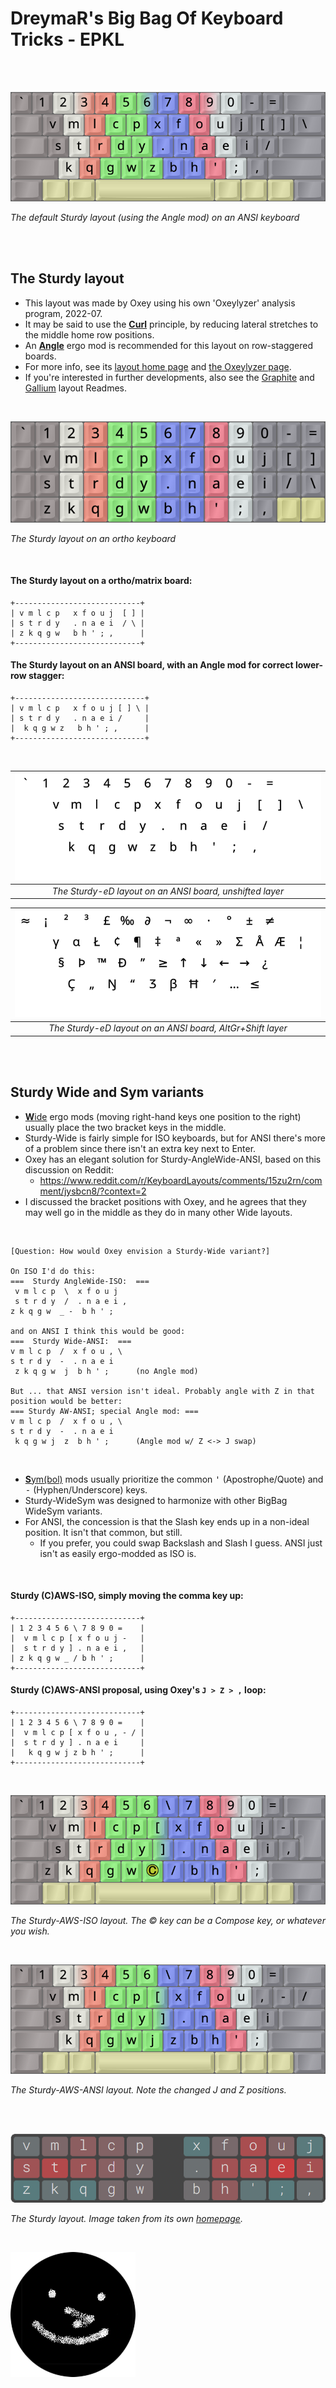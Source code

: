 DreymaR's Big Bag Of Keyboard Tricks - EPKL
===========================================
<br><br>

![Sturdy Angle-ANSI help image](./Sturdy_ANS-A_EPKL.png)

_The default Sturdy layout (using the Angle mod) on an ANSI keyboard_

<br><br>

The Sturdy layout
-----------------
- This layout was made by Oxey using his own 'Oxeylyzer' analysis program, 2022-07.
- It may be said to use the [**Curl**][ErgCrl] principle, by reducing lateral stretches to the middle home row positions.
- An [**Angle**][ErgAWi] ergo mod is recommended for this layout on row-staggered boards.
- For more info, see its [layout home page][LayHom] and [the Oxeylyzer page][AnaHom].
- If you're interested in further developments, also see the [Graphite][GraPKL] and [Gallium][GalPKL] layout Readmes.
<br>

![Sturdy ortho help image](./Sturdy_Ortho_EPKL.png)

_The Sturdy layout on an ortho keyboard_

<br>

#### The Sturdy layout on a ortho/matrix board:
```
+----------------------------+
| v m l c p   x f o u j  [ ] |
| s t r d y   . n a e i  / \ |
| z k q g w   b h ' ; ,      |
+----------------------------+
```

#### The Sturdy layout on an ANSI board, with an Angle mod for correct lower-row stagger:
```
+-----------------------------+
| v m l c p   x f o u j [ ] \ |
| s t r d y   . n a e i /     |
|  k q g w z   b h ' ; ,      |
+-----------------------------+
```

<br>

|![EPKL help image for Sturdy-eD on an ANSI board, unshifted layer](./Stu-eD_ANS_Angle/state0.png)|
|   :---:   |
|_The Sturdy-eD layout on an ANSI board, unshifted layer_|

|![EPKL help image for Sturdy-eD on an ANSI board, AltGr+Shift layer](./Stu-eD_ANS_Angle/state7.png)|
|   :---:   |
|_The Sturdy-eD layout on an ANSI board, AltGr+Shift layer_|

<br><br>

Sturdy Wide and Sym variants
----------------------------
- [**W**ide][ErgAWi] ergo mods (moving right-hand keys one position to the right) usually place the two bracket keys in the middle.
- Sturdy-Wide is fairly simple for ISO keyboards, but for ANSI there's more of a problem since there isn't an extra key next to Enter.
- Oxey has an elegant solution for Sturdy-AngleWide-ANSI, based on this discussion on Reddit:
	- https://www.reddit.com/r/KeyboardLayouts/comments/15zu2rn/comment/jysbcn8/?context=2
- I discussed the bracket positions with Oxey, and he agrees that they may well go in the middle as they do in many other Wide layouts.
<br>

	[Question: How would Oxey envision a Sturdy-Wide variant?]
	
	On ISO I'd do this:
	===  Sturdy AngleWide-ISO:  ===
	 v m l c p  \  x f o u j    
	 s t r d y  /  . n a e i ,  
	z k q g w  _ -  b h ' ;     
	
	and on ANSI I think this would be good:
	===  Sturdy Wide-ANSI:  ===
	v m l c p  /  x f o u , \   
	s t r d y  -  . n a e i     
	 z k q g w  j  b h ' ;      (no Angle mod)
	
	But ... that ANSI version isn't ideal. Probably angle with Z in that position would be better:
	=== Sturdy AW-ANSI; special Angle mod: ===
	v m l c p  /  x f o u , \   
	s t r d y  -  . n a e i     
	 k q g w j  z  b h ' ;      (Angle mod w/ Z <-> J swap)

<br>

- [**S**ym(bol)][ErgSym] mods usually prioritize the common <kbd>'</kbd> (Apostrophe/Quote) and <kbd>-</kbd> (Hyphen/Underscore) keys.
- Sturdy-WideSym was designed to harmonize with other BigBag WideSym variants.
- For ANSI, the concession is that the Slash key ends up in a non-ideal position. It isn't that common, but still.
	- If you prefer, you could swap Backslash and Slash I guess. ANSI just isn't as easily ergo-modded as ISO is.
<br>

#### Sturdy (C)AWS-ISO, simply moving the comma key up:
```
+----------------------------+
| 1 2 3 4 5 6 \ 7 8 9 0 =    |
|  v m l c p [ x f o u j -   |
|  s t r d y ] . n a e i ,   |
| z k q g w _ / b h ' ;      |
+----------------------------+
```

#### Sturdy (C)AWS-ANSI proposal, using Oxey's `J > Z > ,` loop:
```
+----------------------------+
| 1 2 3 4 5 6 \ 7 8 9 0 =    |
|  v m l c p [ x f o u , - / |
|  s t r d y ] . n a e i     |
|   k q g w j z b h ' ;      |
+----------------------------+
```

<br>

![Sturdy (C)AWS-ISO help image](./Sturdy_ISO-AWS_EPKL.png)

_The Sturdy-AWS-ISO layout. The © key can be a Compose key, or whatever you wish._

<br>

![Sturdy (C)AWS-ANSI help image](./Sturdy_ANS-AWS_EPKL.png)

_The Sturdy-AWS-ANSI layout. Note the changed J and Z positions._

<br><br>

![Sturdy layout image from its web site](./_Res/Sturdy_Web.png)

_The Sturdy layout. Image taken from its own [homepage][LayHom]._

<br>

![Oxey profile logo](./_Res/Oxey_GitHub.png)


[LayHom]: https://o-x-e-y.github.io/layouts/sturdy/                 (The Sturdy layout home page)
[AnaHom]: https://github.com/O-X-E-Y/oxeylyzer                      (The Oxeylyzer layout analyzer home page)
[GraPKL]: ../Graphite/                                              (The Graphite layout in EPKL)
[GalPKL]: ../Gallium/                                               (The Gallium layout in EPKL)
[ErgAWi]: https://dreymar.colemak.org/ergo-mods.html#angle-wide     (DreymaR's BigBag on Angle+Wide ergo mods)
[ErgCrl]: https://dreymar.colemak.org/ergo-mods.html#curl-dh        (DreymaR's BigBag on the Curl-DH ergo mod)
[ErgSym]: https://dreymar.colemak.org/ergo-mods.html#symbols        (DreymaR's BigBag on the Symbols ergo mod)
